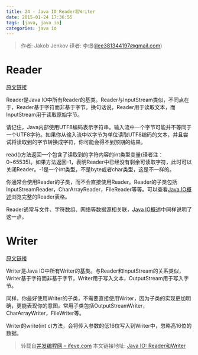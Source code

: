 ```yaml
---
title: 24 - Java IO Reader和Writer
date: 2015-01-24 17:36:55
tags: [java, java io]
categories: java io
---
```


> 作者: Jakob Jenkov 译者: 李璟(jlee381344197@gmail.com)

# Reader
[原文链接](http://tutorials.jenkov.com/java-io/reader.html)

Reader是Java IO中所有Reader的基类。Reader与InputStream类似，不同点在于，Reader基于字符而非基于字节。换句话说，Reader用于读取文本，而InputStream用于读取原始字节。


请记住，Java内部使用UTF8编码表示字符串。输入流中一个字节可能并不等同于一个UTF8字符。如果你从输入流中以字节为单位读取UTF8编码的文本，并且尝试将读取到的字节转换成字符，你可能会得不到预期的结果。

read()方法返回一个包含了读取到的字符内容的int类型变量(译者注：0~65535)。如果方法返回-1，表明Reader中已经没有剩余可读取字符，此时可以关闭Reader。-1是一个int类型，不是byte或者char类型，这是不一样的。

你通常会使用Reader的子类，而不会直接使用Reader。Reader的子类包括InputStreamReader，CharArrayReader，FileReader等等。可以查看[Java IO概述](/2015/01/02/java-io-02-summary/)浏览完整的Reader表格。

Reader通常与文件、字符数组、网络等数据源相关联，[Java IO概述](/2015/01/02/java-io-02-summary/)中同样说明了这一点。

# Writer
[原文链接](http://tutorials.jenkov.com/java-io/writer.html)

Writer是Java IO中所有Writer的基类。与Reader和InputStream的关系类似，Writer基于字符而非基于字节，Writer用于写入文本，OutputStream用于写入字节。

同样，你最好使用Writer的子类，不需要直接使用Writer，因为子类的实现更加明确，更能表现你的意图。常用子类包括OutputStreamWriter，CharArrayWriter，FileWriter等。

Writer的write(int c)方法，会将传入参数的低16位写入到Writer中，忽略高16位的数据。

> 转载自[并发编程网 – ifeve.com](http://ifeve.com/) 本文链接地址: [Java IO: Reader和Writer](http://ifeve.com/java-io-reader%E5%92%8Cwriter/)